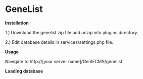 
GeneList
=====================

**Installation**

1.) Download the genelist.zip file and unzip into plugins directory.

2.) Edit database details in services/settings.php file.

**Usage**

Navigate to http://[your server name]/GenIECMS/genelist

**Loading database**
